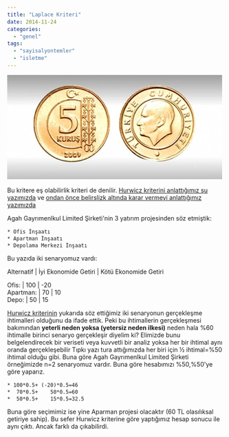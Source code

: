 ```yaml
---
title: "Laplace Kriteri"
date: 2014-11-24
categories: 
  - "genel"
tags: 
  - "sayisalyontemler"
  - "isletme"
---
```


![image](/images/tumblr_inline_nfj725RYwA1r4exmc.jpg)

Bu kritere eş olabilirlik kriteri de denilir. [Hurwicz kriterini anlattığımız şu yazımızda](http://blog.suatatan.com/post/103444163675/hurwicz-kriteri-nedir) ve [ondan önce belirslizk altında karar vermeyi anlattığımız yazımızda](http://blog.suatatan.com/post/103205724775/belirsizlik-alt-nda-nas-l-karar-verilir)

Agah Gayrımenlkul Limited Şirketi'nin 3 yatırım projesinden söz etmiştik:

```
* Ofis İnşaatı
* Apartman İnşaatı
* Depolama Merkezi İnşaatı
```

Bu yazıda iki senaryomuz vardı:

Alternatif | İyi Ekonomide Getiri | Kötü Ekonomide Getiri

Ofis: | 100 | -20  
Apartman: | 70 | 10  
Depo: | 50 | 15

[Hurwicz kriterinin](http://blog.suatatan.com/post/103444163675/hurwicz-kriteri-nedir) yukarıda söz ettiğimiz iki senaryonun gerçekleşme ihtimalleri olduğunu da ifade ettik. Peki bu ihtimallerin gerçekleşmesi bakımından **yeterli neden yoksa (yetersiz neden ilkesi)** neden hala %60 ihtimalle birinci senaryo gerçekleşir diyelim ki? Elimizde bunu belgelendirecek bir veriseti veya kuvvetli bir analiz yoksa her bir ihtimal aynı oranda gerçekleşebilir Tıpkı yazı tura attığımızda her biri için ½ ihtimal=%50 ihtimal olduğu gibi. Buna göre Agah Gayrımenlkul Limited Şirketi örneğimizde n=2 senaryomuz vardır. Buna göre hesabımızı %50,%50'ye göre yaparız.

```
* 100*0.5+ (-20)*0.5=46
*  70*0.5+    50*0.5=60
*  50*0.5+    15*0.5=32.5
```

Buna göre seçimimiz ise yine Aparman projesi olacaktır (60 TL olasılıksal getiriye sahip). Bu sefer Hurwicz kriterine göre yaptığımız hesap sonucu ile aynı çıktı. Ancak farklı da çıkabilirdi.
